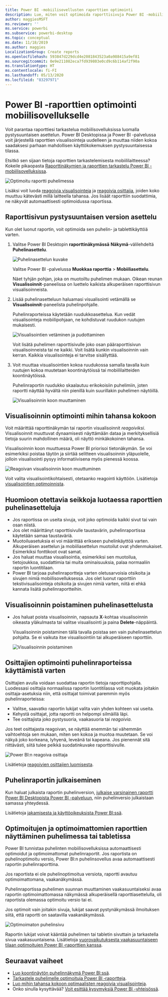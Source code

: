 ```yaml
---
title: Power BI -mobiilisovellusten raporttien optimointi
description: Lue, miten voit optimoida raporttisivuja Power BI -mobiilisovelluksille luomalla raportista erityisesti puhelimiin ja tabletteihin soveltuvan pystysuuntaisen version.
author: maggiesMSFT
ms.reviewer: ''
ms.service: powerbi
ms.subservice: powerbi-desktop
ms.topic: conceptual
ms.date: 11/18/2019
ms.author: maggies
LocalizationGroup: Create reports
ms.openlocfilehash: 593847d229dcd4e2081843523a0a988415a9ef81
ms.sourcegitcommit: 0e9e211082eca7fd939803e0cd9c6b114af2f90a
ms.translationtype: HT
ms.contentlocale: fi-FI
ms.lasthandoff: 05/13/2020
ms.locfileid: "83297971"
---
```

# <a name="optimize-power-bi-reports-for-the-mobile-app"></a>Power BI -raporttien optimointi mobiilisovellukselle
Voit parantaa raporttiesi tarkastelua mobiilisovelluksissa luomalla pystysuuntaisen asettelun. Power BI Desktopissa ja Power BI -palvelussa voit järjestellä raporttien visualisointeja uudelleen ja muuttaa niiden kokoa saadaksesi parhaan mahdollisen käyttökokemuksen pystysuuntaisessa tilassa.  

Etsitkö sen sijaan tietoja raporttien tarkastelemisesta mobiililaitteessa? Kokeile pikaopasta [Raporttinäkymien ja raporttien tarkastelu Power BI -mobiilisovelluksissa](../consumer/mobile/mobile-apps-quickstart-view-dashboard-report.md).

![Optimoitu raportti puhelimessa](media/desktop-create-phone-report/desktop-create-phone-report-1.png)

Lisäksi voit luoda [reagoivia visualisointeja](#optimize-a-visual-for-any-size) ja [reagoivia osittajia](#enhance-slicers-to-work-well-in-phone-reports), joiden koko muuttuu kätevästi millä laitteella tahansa. Jos lisäät raporttiin suodattimia, ne näkyvät automaattisesti optimoidussa raportissa.

## <a name="lay-out-a-portrait-version-of-a-report-page"></a>Raporttisivun pystysuuntaisen version asettelu

Kun olet luonut raportin, voit optimoida sen puhelin- ja tablettikäyttöä varten.

1. Valitse Power BI Desktopin **raporttinäkymässä** **Näkymä**-välilehdeltä **Puhelinasettelu**.  
   
    ![Puhelinasettelun kuvake](media/desktop-create-phone-report/desktop-create-phone-report-3.png)
   
    Valitse Power BI -palvelussa **Muokkaa raporttia** > **Mobiiliasettelu**.

    Näet tyhjän pohjan, joka on muotoiltu puhelimen mukaan. Oikean reunan **Visualisoinnit**-paneelissa on luettelo kaikista alkuperäisen raporttisivun visualisoinneista.

1. Lisää puhelinasetteluun haluamasi visualisointi vetämällä se **Visualisoinnit**-paneelista puhelinpohjalle.
   
    Puhelinraporteissa käytetään ruudukkoasettelua. Kun vedät visualisointeja mobiilipohjaan, ne kohdistuvat ruudukon ruutujen mukaisesti.
   
    ![Visualisointien vetäminen ja pudottaminen](media/desktop-create-phone-report/desktop-create-phone-report-4.gif)
   
    Voit lisätä puhelimen raporttisivulle joko osan pääraporttisivun visualisoinneista tai ne kaikki. Voit lisätä kunkin visualisoinnin vain kerran. Kaikkia visualisointeja ei tarvitse sisällyttää.

1. Voit muuttaa visualisointien kokoa ruudukossa samalla tavalla kuin ruutujen kokoa muutetaan koontinäytöissä tai mobiililaitteiden koontinäytöissä.
   
   Puhelinraportin ruudukko skaalautuu erikokoisiin puhelimiin, joten raportti näyttää hyvältä niin pienillä kuin suurillakin puhelimen näytöillä.
   
   ![Visualisoinnin koon muuttaminen](media/desktop-create-phone-report/desktop-create-phone-report-5.gif)

## <a name="optimize-a-visual-for-any-size"></a>Visualisoinnin optimointi mihin tahansa kokoon
Voit määrittää raporttinäkymän tai raportin visualisoinnit *reagoiviksi*. Visualisoinnit muuttuvat dynaamisesti näyttämään dataa ja merkityksellisiä tietoja suurin mahdollinen määrä, oli näyttö minkäkokoinen tahansa. 

Visualisoinnin koon muuttuessa Power BI priorisoi tietonäkymän. Se voi esimerkiksi poistaa täytön ja siirtää selitteen visualisoinnin yläpuolelle, jolloin visualisointi pysyy informatiivisena myös pienessä koossa.

![Reagoivan visualisoinnin koon muuttuminen](media/desktop-create-phone-report/desktop-create-phone-report-6.gif)

Voit valita visualisointikohtaisesti, otetaanko reagointi käyttöön. Lisätietoja [visualisointien optimoinnista](../visuals/desktop-create-responsive-visuals.md).

## <a name="considerations-when-creating-phone-report-layouts"></a>Huomioon otettavia seikkoja luotaessa raporttien puhelinasetteluja
* Jos raportissa on useita sivuja, voit joko optimoida kaikki sivut tai vain osan niistä. 
* Jos olet määrittänyt raporttisivulle taustavärin, puhelinraportissa käytetään samaa taustaväriä.
* Muotoiluasetuksia ei voi määrittää erikseen puhelinkäyttöä varten. Alkuperäisen asettelun ja mobiiliasettelun muotoilut ovat yhdenmukaiset. Esimerkiksi fonttikoot ovat samat.
* Jos haluat muuttaa visualisointia, esimerkiksi sen muotoilua, tietojoukkoa, suodattimia tai muita ominaisuuksia, palaa normaaliin raportin luontitilaan.
* Power BI tarjoaa puhelinraportteja varten oletusarvoisia otsikoita ja sivujen nimiä mobiilisovelluksessa. Jos olet luonut raporttiin tekstivisualisointeja otsikoita ja sivujen nimiä varten, niitä ei ehkä kannata lisätä puhelinraportteihin.     

## <a name="remove-a-visual-from-the-phone-layout"></a>Visualisoinnin poistaminen puhelinasettelusta
* Jos haluat poista visualisoinnin, napsauta **X**-kohtaa visualisoinnin oikeasta yläkulmasta tai valitse visualisointi ja paina **Delete**-näppäintä.
  
   Visualisoinnin poistaminen tällä tavalla poistaa sen vain puhelinasettelun pohjalta. Se ei vaikuta itse visualisointiin tai alkuperäiseen raporttiin.
  
   ![Visualisoinnin poistaminen](media/desktop-create-phone-report/desktop-create-phone-report-7.gif)

## <a name="enhance-slicers-to-work-well-in-phone-reports"></a>Osittajien optimointi puhelinraporteissa käyttämistä varten
Osittajien avulla voidaan suodattaa raportin tietoja raporttipohjalla. Luodessasi osittajia normaalissa raportin luontitilassa voit muokata joitakin osittaja-asetuksia niin, että osittajat toimivat paremmin myös puhelinraporteissa:

* Valitse, saavatko raportin lukijat valita vain yhden kohteen vai useita.
* Kehystä osittajat, jotta raportti on helpompi silmäillä läpi.
* Tee osittajista joko pystysuoria, vaakasuoria tai *reagoivia*. 

Jos teet osittajasta reagoivan, se näyttää enemmän tai vähemmän vaihtoehtoja sen mukaan, miten sen kokoa ja muotoa muutetaan. Se voi näkyä joko korkeana, lyhyenä, leveänä tai kapeana. Jos pienennät sitä riittävästi, siitä tulee pelkkä suodatinkuvake raporttisivulle. 

![Power BI:n reagoiva osittaja](media/desktop-create-phone-report/desktop-create-phone-report-8.png)

Lisätietoja [reagoivien osittajien luomisesta](power-bi-slicer-filter-responsive.md).

## <a name="publish-a-phone-report"></a>Puhelinraportin julkaiseminen
Kun haluat julkaista raportin puhelinversion, [julkaise varsinainen raportti Power BI Desktopista Power BI -palveluun](desktop-upload-desktop-files.md), niin puhelinversio julkaistaan samassa yhteydessä.
  
Lisätietoja [jakamisesta ja käyttöoikeuksista Power BI:ssä](../collaborate-share/service-how-to-collaborate-distribute-dashboards-reports.md).

## <a name="view-optimized-and-unoptimized-reports-on-a-phone-or-tablet"></a>Optimoitujen ja optimoimattomien raporttien näyttäminen puhelimessa tai tabletissa
Power BI tunnistaa puhelinten mobiilisovelluksissa automaattisesti optimoidut ja optimoimattomat puhelinraportit. Jos raportista on puhelinoptimoitu versio, Power BI:n puhelinsovellus avaa automaattisesti raportin puhelinraporttina.

Jos raportista ei ole puhelinoptimoitua versiota, raportti avautuu optimoimattomana, vaakanäkymässä.  

Puhelinraportissa puhelimen suunnan muuttaminen vaakasuuntaiseksi avaa raportin optimoimattomassa näkymässä alkuperäisellä raporttiasettelulla, oli raportista olemassa optimoitu versio tai ei.

Jos optimoit vain joitakin sivuja, lukijat saavat pystynäkymässä ilmoituksen siitä, että raportti on saatavilla vaakanäkymässä.

![Optimoimaton puhelinsivu](media/desktop-create-phone-report/desktop-create-phone-report-9.png)

Raportin lukijat voivat kääntää puhelimen tai tabletin sivuttain ja tarkastella sivua vaakasuuntaisena. Lisätietoja [vuorovaikutuksesta vaakasuuntaiseen tilaan optimoitujen Power BI ‑raporttien kanssa](../consumer/mobile/mobile-apps-view-phone-report.md).

## <a name="next-steps"></a>Seuraavat vaiheet
* [Luo koontinäytön puhelinnäkymä Power BI:ssä](service-create-dashboard-mobile-phone-view.md).
* [Tarkastele puhelimelle optimoituja Power BI ‑raportteja](../consumer/mobile/mobile-apps-view-phone-report.md).
* [Luo mihin tahansa kokoon optimaalisten reagoivia visualisointeja](../visuals/desktop-create-responsive-visuals.md).
* Onko sinulla kysyttävää? [Voit esittää kysymyksiä Power BI -yhteisössä](https://community.powerbi.com/).
